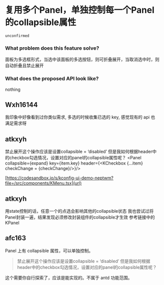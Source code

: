 # 复用多个Panel，单独控制每一个Panel的collapsible属性

`unconfirmed`

### What problem does this feature solve?

面板为多选框形式，当选中该面板的多选按钮，则可折叠展开，当取消选中时，则自动折叠且禁止展开

### What does the proposed API look like?

nothing

<!-- generated by ant-design-issue-helper. DO NOT REMOVE -->

## Wxh16144

我印象中好像看到过你类似需求, 多选的时候收集已选的 key, 感觉现有的 api 也满足需求呀

## atkxyh

禁止展开这个操作应该是设置collapsible = ‘disabled’ 但是我如何根据header中的checkbox勾选情况，设置对应的panel的collapsible属性呢？
<Panel collapsible={expand} key={item.key} header={<KCheckbox {...item} checkChange = {checkChange}/>}/>

[https://codesandbox.io/s/kconfig-ui-demo-neptwm?file=/src/components/KMenu.tsx](url)

## atkxyh

用state控制的话，任意一个的点选会影响其他的collapsible状态
我也尝试过将Panel封装一遍，结果发现必须修改封装组件的collapsible才生效 参考链接中的KPanel

## afc163

Panel 上有 collapsible 属性，可以单独控制。

> 禁止展开这个操作应该是设置collapsible = ‘disabled’ 但是我如何根据header中的checkbox勾选情况，设置对应的panel的collapsible属性呢？

这个需要你自行探索了，应该是能实现的。不属于 antd 功能范围。
